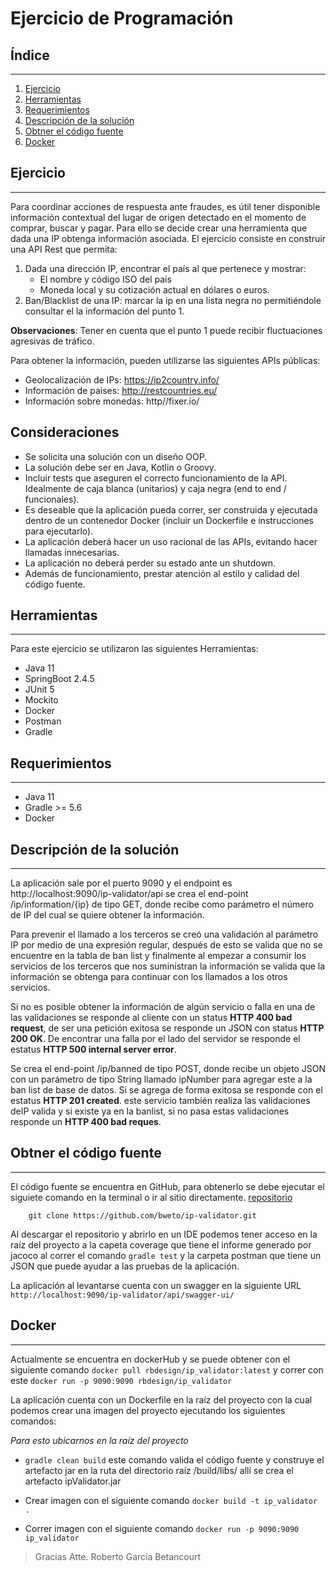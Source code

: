 # **Ejercicio de Programación**

## **Índice**
---
1. [Ejercicio](#id1)
2. [Herramientas](#id2)
3. [Requerimientos](#id3)
4. [Descripción de la solución](#id4)
5. [Obtner el código fuente](#id5)
6. [Docker](#id6)

## **Ejercicio**
---

Para coordinar acciones de respuesta ante fraudes, es útil tener disponible información
contextual del lugar de origen detectado en el momento de comprar, buscar y pagar. Para
ello se decide crear una herramienta que dada una IP obtenga información asociada.
El ejercicio consiste en construir una API Rest que permita:

1. Dada una dirección IP, encontrar el país al que pertenece y mostrar:
   * El nombre y código ISO del país
   * Moneda local y su cotización actual en dólares o euros.
2. Ban/Blacklist de una IP: marcar la ip en una lista negra no permitiéndole consultar el
la información del punto 1.

**Observaciones**: Tener en cuenta que el punto 1 puede recibir fluctuaciones agresivas de
tráfico.

Para obtener la información, pueden utilizarse las siguientes APIs públicas:

+ Geolocalización de IPs:​ ​https://ip2country.info/
+ Información de paises:​ ​http://restcountries.eu/
+ Información sobre monedas:​ ​http//fixer.io/

**Consideraciones**
---
+ Se solicita una solución con un diseño OOP.
+ La solución debe ser en Java, Kotlin o Groovy.
+ Incluir tests que aseguren el correcto funcionamiento de la API. Idealmente de caja blanca (unitarios) y caja negra (end to end / funcionales).
+ Es deseable que la aplicación pueda correr, ser construida y ejecutada dentro de un       contenedor Docker (incluir un Dockerfile e instrucciones para ejecutarlo).
+ La aplicación deberá hacer un uso racional de las APIs, evitando hacer llamadas
    innecesarias.
+ La aplicación no deberá perder su estado ante un shutdown.
+ Además de funcionamiento, prestar atención al estilo y calidad del código fuente.


## **Herramientas**
---
Para este ejercicio se utilizaron las siguientes Herramientas:

- Java 11
- SpringBoot 2.4.5
- JUnit 5
- Mockito
- Docker
- Postman
- Gradle

## **Requerimientos**
---
- Java 11
- Gradle >= 5.6
- Docker

## **Descripción de la solución**
---
La aplicación sale por el puerto 9090 y el endpoint es http://localhost:9090/ip-validator/api
se crea el end-point /ip/information/{ip} de tipo GET, donde recibe como parámetro el número de IP del cual se quiere obtener la información.

Para prevenir el llamado a los terceros se creó una validación al parámetro IP por medio de una expresión regular, después de esto se valida que no se encuentre en la tabla de ban list y finalmente al empezar a consumir los servicios de los terceros que nos suministran la información se valida que la información se obtenga para continuar con los llamados a los otros servicios.

Si no es posible obtener la información de algún servicio o falla en una de las validaciones se responde al cliente con un status **HTTP 400 bad request**, de ser una petición exitosa se responde un JSON con status **HTTP 200 OK**. De encontrar una falla por el lado del servidor se responde el estatus **HTTP 500 internal server error**.

Se crea el end-point /ip/banned de tipo POST, donde recibe un objeto JSON con un parámetro de tipo String llamado ipNumber para agregar este a la ban list de base de datos.
Si se agrega de forma exitosa se responde con el estatus **HTTP 201 created**. este servicio también realiza las validaciones deIP valida y si existe ya en la banlist, si no pasa estas validaciones responde un **HTTP 400 bad reques**.

## **Obtner el código fuente**
---
El código fuente se encuentra en GitHub, para obtenerlo se debe ejecutar el siguiete comando en la terminal o ir al sitio directamente. [repositorio](https://github.com/bweto/ip-validator.git)

        git clone https://github.com/bweto/ip-validator.git

Al descargar el repositorio y abrirlo en un IDE podemos tener acceso en la raíz del proyecto a la capeta coverage que tiene el informe generado por jacoco al correr el comando `gradle test` y la carpeta postman que tiene un JSON que puede ayudar a las pruebas de la aplicación.

La aplicación al levantarse cuenta con un swagger en la siguiente URL `http://localhost:9090/ip-validator/api/swagger-ui/`

## **Docker**
---
Actualmente se encuentra en dockerHub y se puede obtener con el siguiente comando 
`docker pull rbdesign/ip_validator:latest`
y correr con este `docker run -p 9090:9090 rbdesign/ip_validator`

La aplicación cuenta con un Dockerfile en la raíz del proyecto con la cual podemos crear una imagen del proyecto ejecutando los siguientes comandos:

*Para esto ubicarnos en la raíz del proyecto*

- `gradle clean build` este comando valida el código fuente y construye el artefacto jar en la ruta del directorio raíz /build/libs/ allí se crea el artefacto ipValidator.jar

- Crear imagen con el siguiente comando `docker build -t ip_validator .`

- Correr imagen con el siguiente comando `docker run -p 9090:9090 ip_validator`

>Gracias Atte. Roberto García Betancourt











